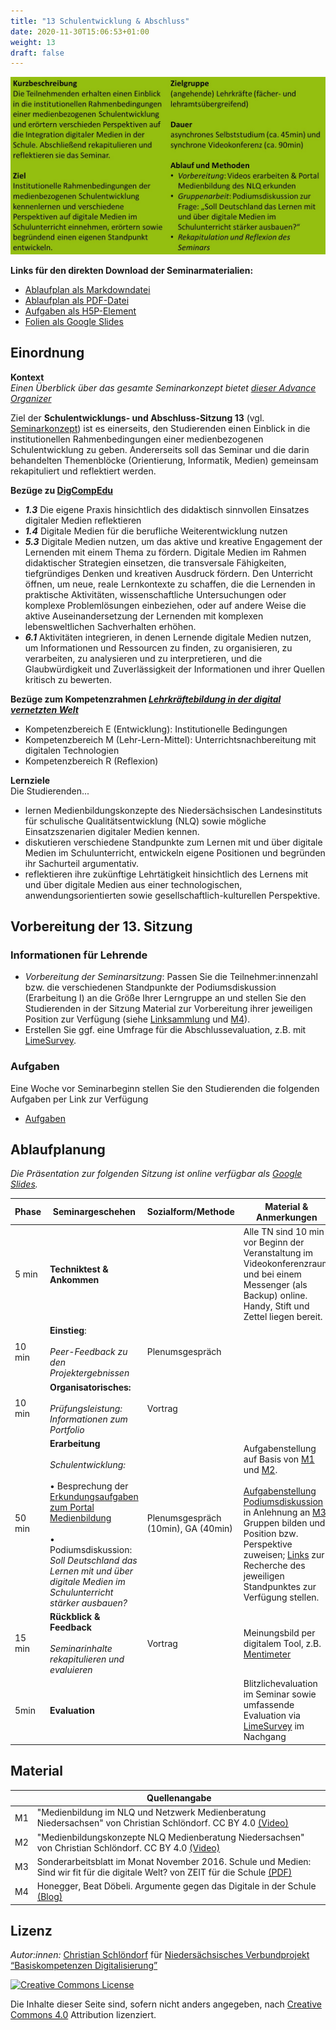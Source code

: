 ```yaml
---
title: "13 Schulentwicklung & Abschluss"
date: 2020-11-30T15:06:53+01:00
weight: 13
draft: false
---
```


![](https://raw.githubusercontent.com/Lehrerbildung/Lehrerbildung.github.io/master/GenutzteBilder/Steckbriefe/steckbrief_13.jpg)

**Links für den direkten Download der Seminarmaterialien:**
* [Ablaufplan als Markdowndatei](https://raw.githubusercontent.com/Lehrerbildung/BKD-github/main/static/mds/13-SchulEntwicklung.md)
* [Ablaufplan als PDF-Datei](https://github.com/Lehrerbildung/BKD-github/raw/main/content/PDFs/13-SchulEntwicklung.pdf)
* [Aufgaben als H5P-Element](https://github.com/Lehrerbildung/BKD-github/raw/main/content/h5pElemente/13-SchulEntwicklung.h5p)
* [Folien als Google Slides](https://docs.google.com/presentation/d/18J1q5VWBdAj69B7PsixYVD4T7uyD8GadyDYYbryyHEM/edit#slide=id.g9bd8908430_0_0)



## Einordnung 


**Kontext**  
*Einen Überblick über das gesamte Seminarkonzept bietet [dieser Advance Organizer](https://lehrerbildung.github.io/3_-seminarkonzept/ueberblick/)*


Ziel der **Schulentwicklungs- und Abschluss-Sitzung 13** (vgl. [Seminarkonzept](https://lehrerbildung.github.io/3_-seminarkonzept/)) ist es einerseits, den Studierenden einen Einblick in die institutionellen Rahmenbedingungen einer medienbezogenen Schulentwicklung zu geben. Andererseits soll das Seminar und die darin behandelten Themenblöcke (Orientierung, Informatik, Medien) gemeinsam rekapituliert und reflektiert werden. 

 
 **Bezüge zu [DigCompEdu](https://ec.europa.eu/jrc/en/digcompedu)**   
*  ***1.3*** Die eigene Praxis hinsichtlich des didaktisch sinnvollen Einsatzes digitaler Medien reflektieren
*  ***1.4*** Digitale Medien für die berufliche Weiterentwicklung nutzen 
*  ***5.3***  Digitale Medien nutzen, um das aktive und kreative Engagement der Lernenden mit einem Thema zu fördern. Digitale Medien im Rahmen didaktischer Strategien einsetzen, die transversale Fähigkeiten, tiefgründiges Denken und kreativen Ausdruck fördern. Den Unterricht öffnen, um neue, reale Lernkontexte zu schaffen, die die Lernenden in praktische Aktivitäten, wissenschaftliche Untersuchungen oder komplexe Problemlösungen einbeziehen, oder auf andere Weise die aktive Auseinandersetzung der Lernenden mit komplexen lebensweltlichen Sachverhalten erhöhen.
*  ***6.1*** Aktivitäten integrieren, in denen Lernende digitale Medien nutzen, um Informationen und Ressourcen zu finden, zu organisieren, zu verarbeiten, zu analysieren und zu interpretieren, und die Glaubwürdigkeit und Zuverlässigkeit der Informationen und ihrer Quellen kritisch zu bewerten.

**Bezüge zum Kompetenzrahmen *[Lehrkräftebildung in der digital vernetzten Welt](http://www.lehrerbildungsverbund-niedersachsen.de/index.php?s=KompetenzrahmenLehrkraeftebildunginderdigitalvernetztenWelt)***   
* Kompetenzbereich E (Entwicklung): Institutionelle Bedingungen
* Kompetenzbereich M (Lehr-Lern-Mittel): Unterrichtsnachbereitung mit digitalen Technologien 
* Kompetenzbereich R (Reflexion)

**Lernziele**   
Die Studierenden...  

* lernen Medienbildungskonzepte des Niedersächsischen Landesinstituts für schulische Qualitätsentwicklung (NLQ) sowie mögliche Einsatzszenarien digitaler Medien kennen.  
* diskutieren verschiedene Standpunkte zum Lernen mit und über digitale Medien im Schulunterricht, entwickeln eigene Positionen und begründen ihr Sachurteil argumentativ. 
* reflektieren ihre zukünftige Lehrtätigkeit hinsichtlich des Lernens mit und über digitale Medien aus einer technologischen, anwendungsorientierten sowie gesellschaftlich-kulturellen Perspektive.


## Vorbereitung der 13. Sitzung

### Informationen für Lehrende
* *Vorbereitung der Seminarsitzung*: Passen Sie die Teilnehmer:innenzahl bzw. die verschiedenen Standpunkte der Podiumsdiskussion (Erarbeitung I) an die Größe Ihrer Lerngruppe an und stellen Sie den Studierenden in der Sitzung Material zur Vorbereitung ihrer jeweiligen Position zur Verfügung (siehe [Linksammlung](https://pad.gwdg.de/okXvInBHTn-PyUtQ2TCyHw) und [M4](http://mehrals0und1.ch/Argumente)). 
* Erstellen Sie ggf. eine Umfrage für die Abschlussevaluation, z.B. mit [LimeSurvey](https://www.limesurvey.org/de/). 


### Aufgaben
Eine Woche vor Seminarbeginn stellen Sie den Studierenden die folgenden  Aufgaben per Link zur Verfügung

* [Aufgaben](https://lehrerbildung.github.io/5_aufgaben/session13_aufgaben_h5p/)


## Ablaufplanung

*Die Präsentation zur folgenden Sitzung ist online verfügbar als [Google Slides](https://docs.google.com/presentation/d/18J1q5VWBdAj69B7PsixYVD4T7uyD8GadyDYYbryyHEM/edit?usp=sharing).*

| Phase | Seminargeschehen | Sozialform/Methode | Material & Anmerkungen |
| -------- | -------- | -------- | -------- |
| 5 min |  **Techniktest & Ankommen** |  |	Alle TN sind 10 min vor Beginn der Veranstaltung im Videokonferenzraum und bei einem Messenger (als Backup) online. Handy, Stift und Zettel liegen bereit.  |
| 10 min | **Einstieg**: <br></br>  *Peer-Feedback zu den Projektergebnissen* |Plenumsgespräch | |
| 10 min | **Organisatorisches:** <br></br> *Prüfungsleistung: Informationen zum Portfolio* |Vortrag|
| 50 min | **Erarbeitung** <br></br> *Schulentwicklung:* <br></br> • Besprechung der [Erkundungsaufgaben zum Portal Medienbildung](https://lehrerbildung.github.io/5_aufgaben/session13_aufgaben_h5p/) <br></br> • Podiumsdiskussion: *Soll Deutschland das Lernen mit und über digitale Medien im Schulunterricht stärker ausbauen?* | Plenumsgespräch (10min), GA (40min) | Aufgabenstellung auf Basis von [M1](https://www.youtube.com/watch?v=cFN8i4rkWzI) und [M2](https://www.youtube.com/watch?v=iJjjLplz9E4). <br></br> [Aufgabenstellung Podiumsdiskussion](https://docs.google.com/presentation/d/18J1q5VWBdAj69B7PsixYVD4T7uyD8GadyDYYbryyHEM/edit#slide=id.ge225b7716c_0_13) in Anlehnung an [M3](https://www.telekom-stiftung.de/sites/default/files/zfds_1116_medienkonzept.pdf);<br> Gruppen bilden und Position bzw. Perspektive zuweisen; [Links](https://pad.gwdg.de/okXvInBHTn-PyUtQ2TCyHw?both) zur Recherche des jeweiligen Standpunktes zur Verfügung stellen. | 
| 15 min | **Rückblick & Feedback**<br></br> *Seminarinhalte rekapitulieren und evaluieren* | Vortrag  | Meinungsbild per digitalem Tool, z.B. [Mentimeter](https://www.mentimeter.com/)  |
| 5min | **Evaluation**  |  | Blitzlichevaluation im Seminar sowie umfassende Evaluation via [LimeSurvey](https://www.limesurvey.org/de/) im Nachgang|




## Material  
|  | Quellenangabe | 
| -------- | -------- | 
| M1     | "Medienbildung im NLQ und Netzwerk Medienberatung Niedersachsen" von Christian Schlöndorf. CC BY 4.0 [(Video)](https://www.youtube.com/watch?v=cFN8i4rkWzI)| 
|M2| "Medienbildungskonzepte NLQ Medienberatung Niedersachsen" von Christian Schlöndorf. CC BY 4.0 [(Video)](https://www.youtube.com/watch?v=iJjjLplz9E4)
|M3| Sonderarbeitsblatt im Monat November 2016. Schule und Medien: Sind wir fit für die digitale Welt? von ZEIT für die Schule [(PDF)](https://www.telekom-stiftung.de/sites/default/files/zfds_1116_medienkonzept.pdf) |
| M4 | Honegger, Beat Döbeli. Argumente gegen das Digitale in der Schule [(Blog)](http://mehrals0und1.ch/Argumente) | 




## Lizenz  
*Autor:innen:* [Christian Schlöndorf](https://twitter.com/schloendorf?ref_src=twsrc%5Egoogle%7Ctwcamp%5Eserp%7Ctwgr%5Eauthor)  für [Niedersächsisches Verbundprojekt “Basiskompetenzen Digitalisierung”](http://www.lehrerbildungsverbund-niedersachsen.de/index.php?s=ProjektBasiskompetenzenDigitalisierung)


<a rel="license" href="http://creativecommons.org/licenses/by/4.0/"><img alt="Creative Commons License" style="border-width:0" src="https://i.creativecommons.org/l/by/4.0/88x31.png" /></a><br/><p>Die Inhalte dieser Seite sind, sofern nicht anders angegeben, nach <a rel="license" href="http://creativecommons.org/licenses/by/4.0/">Creative Commons 4.0</a> Attribution lizenziert.</p>
